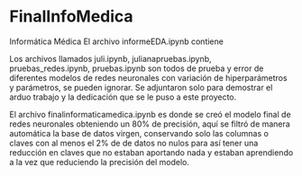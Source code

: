 # FinalInfoMedica
Informática Médica
El archivo informeEDA.ipynb contiene

Los archivos llamados juli.ipynb, julianapruebas.ipynb, pruebas_redes.ipynb, pruebas.ipynb son todos de prueba y error de diferentes modelos de redes neuronales con variación de hiperparámetros y parámetros, se pueden ignorar. Se adjuntaron solo para demostrar el arduo trabajo y la dedicación que se le puso a este proyecto.

El archivo finalinformaticamedica.ipynb es donde se creó el modelo final de redes neuronales obteniendo un 80% de precisión, aquí se filtró de manera automática la base de datos virgen, conservando solo las columnas o claves con al menos el 2% de de datos no nulos para así tener una reducción en claves que no estaban aportando nada y estaban aprendiendo a la vez que reduciendo la precisión del modelo.
